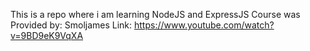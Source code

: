 This is a repo where i am learning NodeJS and ExpressJS
Course was Provided by: Smoljames
Link: https://www.youtube.com/watch?v=9BD9eK9VqXA
